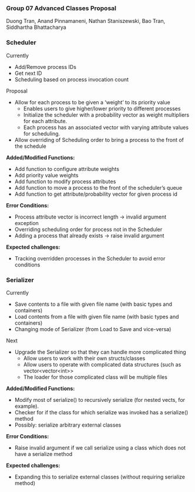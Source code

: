 ### **Group 07 Advanced Classes Proposal**

Duong Tran, Anand Pinnamaneni, Nathan Staniszewski, Bao Tran, Siddhartha Bhattacharya

### **Scheduler**

Currently

* Add/Remove process IDs  
* Get next ID  
* Scheduling based on process invocation count

Proposal

* Allow for each process to be given a ‘weight’ to its priority value  
  * Enables users to give higher/lower priority to different processes  
  * Initialize the scheduler with a probability vector as weight multipliers for each attribute.  
  * Each process has an associated vector with varying attribute values for scheduling.  
* Allow overriding of Scheduling order to bring a process to the front of the schedule

**Added/Modified Functions:**

- Add function to configure attribute weights  
- Add priority value weights  
- Add function to modify process attributes  
- Add function to move a process to the front of the scheduler’s queue  
- Add function to get attribute/probability vector for given process id

**Error Conditions:**

- Process attribute vector is incorrect length \-\> invalid argument exception  
- Overriding scheduling order for process not in the Scheduler  
- Adding a process that already exists \-\> raise invalid argument

**Expected challenges:**

- Tracking overridden processes in the Scheduler to avoid error conditions

### **Serializer**

Currently

* Save contents to a file with given file name (with basic types and containers)  
* Load contents from a file with given file name (with basic types and containers)  
* Changing mode of Serializer (from Load to Save and vice-versa)

Next

* Upgrade the Serializer so that they can handle more complicated thing  
  * Allow users to work with their own structs/classes  
  * Allow users to operate with complicated data structures (such as vector\<vector\<int\>\>  
  * The loader for those complicated class will be multiple files

**Added/Modified Functions:**

- Modify most of serialize() to recursively serialize (for nested vects, for example).  
- Checker for if the class for which serialize was invoked has a serialize() method  
- Possibly: serialize arbitrary external classes

**Error Conditions:**

- Raise invalid argument if we call serialize using a class which does not have a serialize method

**Expected challenges:**

- Expanding this to serialize external classes (without requiring serialize method)

